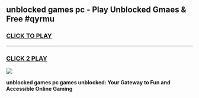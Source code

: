 
## unblocked games pc - Play Unblocked Gmaes & Free #qyrmu
<h3>
<a href="https://news.freeplayer.one?title=unblocked_games_pc&ref=24F">CLICK TO PLAY</a></h3>
<hr>

<h3>
<a href="https://news.freeplayer.one?title=unblocked_games_pc&ref=24F">CLICK 2 PLAY</a>
  
</h3>

<a href="https://news.freeplayer.one?title=unblocked_games_pc&ref=24F/"><img src="https://clearcache.store/games.png"></a>


**unblocked games pc games unblocked: Your Gateway to Fun and Accessible Online Gaming**
